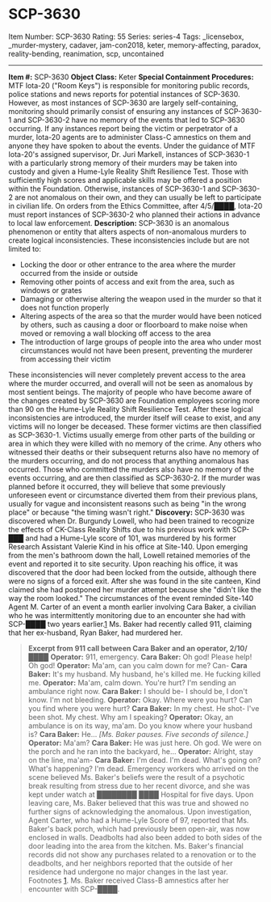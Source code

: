 # SCP-3630
Item Number: SCP-3630
Rating: 55
Series: series-4
Tags: _licensebox, _murder-mystery, cadaver, jam-con2018, keter, memory-affecting, paradox, reality-bending, reanimation, scp, uncontained

---

**Item #:** SCP-3630
**Object Class:** Keter
**Special Containment Procedures:** MTF Iota-20 ("Room Keys") is responsible for monitoring public records, police stations and news reports for potential instances of SCP-3630. However, as most instances of SCP-3630 are largely self-containing, monitoring should primarily consist of ensuring any instances of SCP-3630-1 and SCP-3630-2 have no memory of the events that led to SCP-3630 occurring. If any instances report being the victim or perpetrator of a murder, Iota-20 agents are to administer Class-C amnestics on them and anyone they have spoken to about the events.
Under the guidance of MTF Iota-20's assigned supervisor, Dr. Juri Markell, instances of SCP-3630-1 with a particularly strong memory of their murders may be taken into custody and given a Hume-Lyle Reality Shift Resilience Test. Those with sufficiently high scores and applicable skills may be offered a position within the Foundation.
Otherwise, instances of SCP-3630-1 and SCP-3630-2 are not anomalous on their own, and they can usually be left to participate in civilian life. On orders from the Ethics Committee, after 4/5/████, Iota-20 must report instances of SCP-3630-2 who planned their actions in advance to local law enforcement.
**Description:** SCP-3630 is an anomalous phenomenon or entity that alters aspects of non-anomalous murders to create logical inconsistencies. These inconsistencies include but are not limited to:
  * Locking the door or other entrance to the area where the murder occurred from the inside or outside
  * Removing other points of access and exit from the area, such as windows or grates
  * Damaging or otherwise altering the weapon used in the murder so that it does not function properly
  * Altering aspects of the area so that the murder would have been noticed by others, such as causing a door or floorboard to make noise when moved or removing a wall blocking off access to the area
  * The introduction of large groups of people into the area who under most circumstances would not have been present, preventing the murderer from accessing their victim

These inconsistencies will never completely prevent access to the area where the murder occurred, and overall will not be seen as anomalous by most sentient beings. The majority of people who have become aware of the changes created by SCP-3630 are Foundation employees scoring more than 90 on the Hume-Lyle Reality Shift Resilience Test.
After these logical inconsistencies are introduced, the murder itself will cease to exist, and any victims will no longer be deceased. These former victims are then classified as SCP-3630-1. Victims usually emerge from other parts of the building or area in which they were killed with no memory of the crime. Any others who witnessed their deaths or their subsequent returns also have no memory of the murders occurring, and do not process that anything anomalous has occurred.
Those who committed the murders also have no memory of the events occurring, and are then classified as SCP-3630-2. If the murder was planned before it occurred, they will believe that some previously unforeseen event or circumstance diverted them from their previous plans, usually for vague and inconsistent reasons such as being "in the wrong place" or because "the timing wasn't right."
**Discovery:** SCP-3630 was discovered when Dr. Burgundy Lowell, who had been trained to recognize the effects of CK-Class Reality Shifts due to his previous work with SCP-███ and had a Hume-Lyle score of 101, was murdered by his former Research Assistant Valerie Kind in his office at Site-140. Upon emerging from the men's bathroom down the hall, Lowell retained memories of the event and reported it to site security. Upon reaching his office, it was discovered that the door had been locked from the outside, although there were no signs of a forced exit. After she was found in the site canteen, Kind claimed she had postponed her murder attempt because she "didn't like the way the room looked."
The circumstances of the event reminded Site-140 Agent M. Carter of an event a month earlier involving Cara Baker, a civilian who he was intermittently monitoring due to an encounter she had with SCP-████ two years earlier.[1](javascript:;) Ms. Baker had recently called 911, claiming that her ex-husband, Ryan Baker, had murdered her.
> **Excerpt from 911 call between Cara Baker and an operator, 2/10/████**
> **Operator:** 911, emergency.
> **Cara Baker:** Oh god! Please help! Oh god!
> **Operator:** Ma'am, can you calm down for me? Can-
> **Cara Baker:** It's my husband. My husband, he's killed me. He fucking killed me.
> **Operator:** Ma'am, calm down. You're hurt? I'm sending an ambulance right now.
> **Cara Baker:** I should be- I should be, I don't know. I'm not bleeding.
> **Operator:** Okay. Where were you hurt? Can you find where you were hurt?
> **Cara Baker:** In my chest. He shot- I've been shot. My chest. Why am I speaking?
> **Operator:** Okay, an ambulance is on its way, ma'am. Do you know where your husband is?
> **Cara Baker:** He…
> _[Ms. Baker pauses. Five seconds of silence.]_
> **Operator:** Ma'am?
> **Cara Baker:** He was just here. Oh god. We were on the porch and he ran into the backyard, he…
> **Operator:** Alright, stay on the line, ma'am-
> **Cara Baker:** I'm dead. I'm dead. What's going on? What's happening? I'm dead.
Emergency workers who arrived on the scene believed Ms. Baker's beliefs were the result of a psychotic break resulting from stress due to her recent divorce, and she was kept under watch at ████████ ████ Hospital for five days. Upon leaving care, Ms. Baker believed that this was true and showed no further signs of acknowledging the anomalous.
Upon investigation, Agent Carter, who had a Hume-Lyle Score of 97, reported that Ms. Baker's back porch, which had previously been open-air, was now enclosed in walls. Deadbolts had also been added to both sides of the door leading into the area from the kitchen. Ms. Baker's financial records did not show any purchases related to a renovation or to the deadbolts, and her neighbors reported that the outside of her residence had undergone no major changes in the last year.
Footnotes
[1](javascript:;). Ms. Baker received Class-B amnestics after her encounter with SCP-████.